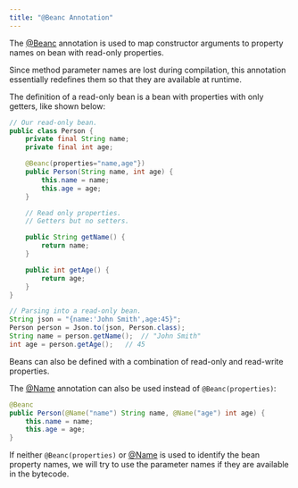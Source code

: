```yaml
---
title: "@Beanc Annotation"
---
```


The [@Beanc](../apidocs/org/apache/juneau/annotation/Beanc.html) annotation is used to map constructor arguments to property names on bean with read-only properties.

Since method parameter names are lost during compilation, this annotation essentially redefines them so that they are available at runtime.

The definition of a read-only bean is a bean with properties with only getters, like shown below:

```java
// Our read-only bean.
public class Person {
    private final String name;
    private final int age;

    @Beanc(properties="name,age"})
    public Person(String name, int age) {
        this.name = name;
        this.age = age;
    }

    // Read only properties.
    // Getters but no setters.

    public String getName() {
        return name;
    }

    public int getAge() {
        return age;
    }
}
```

```java
// Parsing into a read-only bean.
String json = "{name:'John Smith',age:45}";
Person person = Json.to(json, Person.class);
String name = person.getName();  // "John Smith"
int age = person.getAge();   // 45
```

Beans can also be defined with a combination of read-only and read-write properties.

The [@Name](../apidocs/org/apache/juneau/annotation/Name.html) annotation can also be used instead of `@Beanc(properties)`:

```java
@Beanc
public Person(@Name("name") String name, @Name("age") int age) {
    this.name = name;
    this.age = age;
}
```

If neither `@Beanc(properties)` or [@Name](../apidocs/org/apache/juneau/annotation/Name.html) is used to identify the bean property names, we will try to use the parameter names if they are available in the bytecode.
